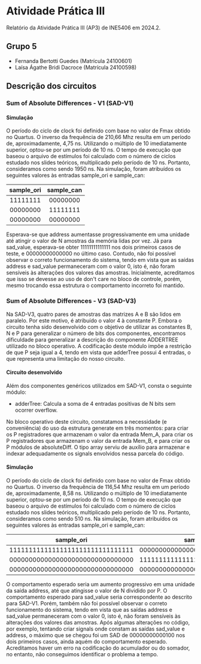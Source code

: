 # Atividade Prática III

Relatório da Atividade Prática III (AP3) de INE5406 em 2024.2. 

## Grupo 5

- Fernanda Bertotti Guedes (Matrícula 24100601)
- Laísa Ágathe Bridi Dacroce (Matrícula 24100598)

## Descrição dos circuitos

### Sum of Absolute Differences - V1 (SAD-V1)



#### Simulação

O período do ciclo de clock foi definido com base no valor de Fmax obtido no Quartus. O inverso da frequência de 210,66 Mhz resulta em um período de, aproximadamente, 4,75 ns. Utilizando o múltiplo de 10 imediatamente superior, optou-se por um período de 10 ns. O tempo de execução que baseou o arquivo de estímulos foi calculado com o número de ciclos estudado nos slides teóricos, multiplicado pelo período de 10 ns. Portanto, consideramos como sendo 1950 ns.
Na simulação, foram atribuídos os seguintes valores às entradas sample_ori e sample_can:

| sample_ori | sample_can | 
|:----------:|:----------:|
| 11111111 | 00000000 | 
| 00000000 | 11111111 | 
| 00000000 | 00000000 | 

Esperava-se que address aumentasse progressivamente em uma unidade até atingir o valor de N amostras da memória lidas por vez. Já para sad_value, esperava-se obter 11111111111111 nos dois primeiros casos de teste, e 00000000000000 no último caso.
Contudo, não foi possível observar o correto funcionamento do sistema, tendo em vista que as saídas address e sad_value permaneceram com o valor 0, isto é, não foram sensíveis às alterações dos valores das amostras. Inicialmente, acreditamos que isso se devesse ao uso de don't care no bloco de controle, porém, mesmo trocando essa estrutura o comportamento incorreto foi mantido.

### Sum of Absolute Differences - V3 (SAD-V3)

Na SAD-V3, quatro pares de amostras das matrizes A e B são lidos em paralelo. Por este motivo, é atribuído o valor 4 à constante P. Embora o circuito tenha sido desenvolvido com o objetivo de utilizar as constantes B, N e P para generalizar o número de bits dos componentes, encontramos dificuldade para generalizar a descrição do componente ADDERTREE utilizado no bloco operativo. A codificação deste módulo impõe a restrição de que P seja igual a 4, tendo em vista que adderTree possui 4 entradas, o que representa uma limitação do nosso circuito.

#### Circuito desenvolvido

Além dos componentes genéricos utilizados em SAD-V1, consta o seguinte módulo:

- adderTree: Calcula a soma de 4 entradas positivas de N bits sem ocorrer overflow.

No bloco operativo deste circuito, constatamos a necessidade (e conveniência) do uso da estrutura generate em três momentos: para criar os P registradores que armazenam o valor da entrada Mem_A, para criar os P registradores que armazenam o valor da entrada Mem_B, e para criar os P módulos de absoluteDiff. O tipo array serviu de auxílio para armazenar e indexar adequadamente os signals envolvidos nessa parcela do código.

#### Simulação

O período do ciclo de clock foi definido com base no valor de Fmax obtido no Quartus. O inverso da frequência de 116,54 Mhz resulta em um período de, aproximadamente, 8,58 ns. Utilizando o múltiplo de 10 imediatamente superior, optou-se por um período de 10 ns. O tempo de execução que baseou o arquivo de estímulos foi calculado com o número de ciclos estudado nos slides teóricos, multiplicado pelo período de 10 ns. Portanto, consideramos como sendo 510 ns.
Na simulação, foram atribuídos os seguintes valores às entradas sample_ori e sample_can:

| sample_ori | sample_can | 
|:----------:|:----------:|
| 11111111111111111111111111111111 | 00000000000000000000000000000000 | 
| 00000000000000000000000000000000 | 11111111111111111111111111111111 |  
| 00000000000000000000000000000000 | 00000000000000000000000000000000 | 

O comportamento esperado seria um aumento progressivo em uma unidade da saída address, até que atingisse o valor de N dividido por P. O comportamento esperado para sad_value seria correspondente ao descrito para SAD-V1.
Porém, também não foi possível observar o correto funcionamento do sistema, tendo em vista que as saídas address e sad_value permaneceram com o valor 0, isto é, não foram sensíveis às alterações dos valores das amostras. Após algumas alterações no código, por exemplo, tentando criar signals onde constam as saídas sad_value e address, o máximo que se chegou foi um SAD de 00000000000100 nos dois primeiros casos, ainda aquém do comportamento esperado. Acreditamos haver um erro na codificação do acumulador ou do somador, no entanto, não conseguimos identificar o problema a tempo.
